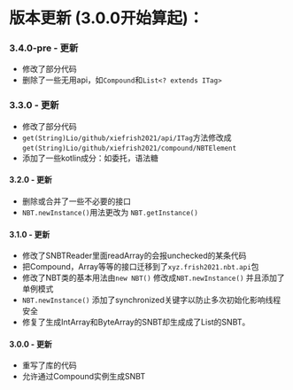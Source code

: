 # 版本更新 (3.0.0开始算起)：

### 3.4.0-pre - 更新
 - 修改了部分代码
 - 删除了一些无用api，如`Compound`和`List<? extends ITag>`

### 3.3.0 - 更新
 - 修改了部分代码
 - `get(String)Lio/github/xiefrish2021/api/ITag`方法修改成 `get(String)Lio/github/xiefrish2021/compound/NBTElement`
 - 添加了一些kotlin成分：如委托，语法糖

#### 3.2.0 - 更新
 - 删除或合并了一些不必要的接口
 - `NBT.newInstance()`用法更改为 `NBT.getInstance()`

#### 3.1.0 - 更新
 - 修改了SNBTReader里面readArray的会报unchecked的某条代码
 - 把Compound，Array<V extends ITag>等等的接口迁移到了`xyz.frish2021.nbt.api`包
 - 修改了NBT类的基本用法由`new NBT()` 修改成`NBT.newInstance()` 并且添加了单例模式
 - `NBT.newInstance()` 添加了synchronized关键字以防止多次初始化影响线程安全
 - 修复了生成IntArray和ByteArray的SNBT却生成成了List的SNBT。

#### 3.0.0 - 更新
 - 重写了库的代码
 - 允许通过Compound实例生成SNBT
